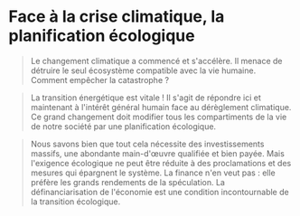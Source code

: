 # Face à la crise climatique, la planification écologique

> Le changement climatique a commencé et s'accélère. Il menace de détruire
> le seul écosystème compatible avec la vie humaine. Comment empêcher la
> catastrophe ?

> La transition énergétique est vitale ! Il s'agit de répondre ici et
> maintenant à l'intérêt général humain face au dérèglement climatique. Ce
> grand changement doit modifier tous les compartiments de la vie de notre
> société par une planification écologique.

> Nous savons bien que tout cela nécessite des investissements massifs,
> une abondante main-d'œuvre qualifiée et bien payée. Mais l'exigence
> écologique ne peut être réduite à des proclamations et des mesures qui
> épargnent le système. La finance n'en veut pas : elle préfère les grands
> rendements de la spéculation. La définanciarisation de l'économie est
> une condition incontournable de la transition écologique.
